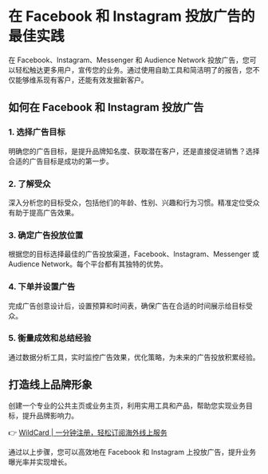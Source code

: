 # 在 Facebook 和 Instagram 投放广告的最佳实践

在 Facebook、Instagram、Messenger 和 Audience Network 投放广告，您可以轻松触达更多用户，宣传您的业务。通过使用自助工具和简洁明了的报告，您不仅能够维系现有客户，还能有效发掘新客户。

## 如何在 Facebook 和 Instagram 投放广告

### 1. 选择广告目标  
明确您的广告目标，是提升品牌知名度、获取潜在客户，还是直接促进销售？选择合适的广告目标是成功的第一步。

### 2. 了解受众  
深入分析您的目标受众，包括他们的年龄、性别、兴趣和行为习惯。精准定位受众有助于提高广告效果。

### 3. 确定广告投放位置  
根据您的目标选择最佳的广告投放渠道，Facebook、Instagram、Messenger 或 Audience Network。每个平台都有其独特的优势。

### 4. 下单并设置广告  
完成广告创意设计后，设置预算和时间表，确保广告在合适的时间展示给目标受众。

### 5. 衡量成效和总结经验  
通过数据分析工具，实时监控广告效果，优化策略，为未来的广告投放积累经验。

## 打造线上品牌形象  
创建一个专业的公共主页或业务主页，利用实用工具和产品，帮助您实现业务目标，提升品牌影响力。

👉 [WildCard | 一分钟注册，轻松订阅海外线上服务](https://bbtdd.com/WildCard)  

通过以上步骤，您可以高效地在 Facebook 和 Instagram 上投放广告，提升业务曝光率并实现增长。